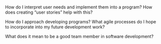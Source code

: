 How do I interpret user needs and implement them into a program? How does creating “user stories” help with this?

How do I approach developing programs? What agile processes do I hope to incorporate into my future development work?

What does it mean to be a good team member in software development?
